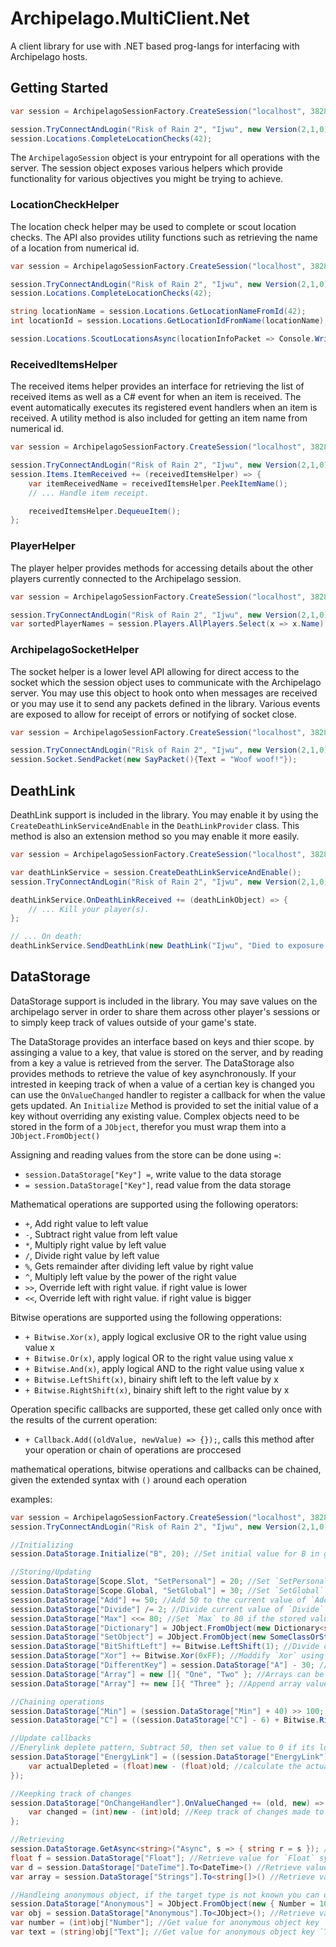 # Archipelago.MultiClient.Net
A client library for use with .NET based prog-langs for interfacing with Archipelago hosts.

## Getting Started

```csharp
var session = ArchipelagoSessionFactory.CreateSession("localhost", 38281);

session.TryConnectAndLogin("Risk of Rain 2", "Ijwu", new Version(2,1,0));
session.Locations.CompleteLocationChecks(42);
```

The `ArchipelagoSession` object is your entrypoint for all operations with the server. The session object exposes various helpers which provide functionality for various objectives you might be trying to achieve.

### LocationCheckHelper

The location check helper may be used to complete or scout location checks. The API also provides utility functions such as retrieving the name of a location from numerical id.

```csharp
var session = ArchipelagoSessionFactory.CreateSession("localhost", 38281);

session.TryConnectAndLogin("Risk of Rain 2", "Ijwu", new Version(2,1,0));
session.Locations.CompleteLocationChecks(42);

string locationName = session.Locations.GetLocationNameFromId(42);
int locationId = session.Locations.GetLocationIdFromName(locationName);

session.Locations.ScoutLocationsAsync(locationInfoPacket => Console.WriteLine(locationInfoPacket.Locations.Count));
```

### ReceivedItemsHelper

The received items helper provides an interface for retrieving the list of received items as well as a C# event for when an item is received. The event automatically executes its registered event handlers when an item is received. A utility method is also included for getting an item name from numerical id.

```csharp
var session = ArchipelagoSessionFactory.CreateSession("localhost", 38281);

session.TryConnectAndLogin("Risk of Rain 2", "Ijwu", new Version(2,1,0));
session.Items.ItemReceived += (receivedItemsHelper) => {
	var itemReceivedName = receivedItemsHelper.PeekItemName();
	// ... Handle item receipt.

	receivedItemsHelper.DequeueItem();
};
```

### PlayerHelper

The player helper provides methods for accessing details about the other players currently connected to the Archipelago session.

```csharp
var session = ArchipelagoSessionFactory.CreateSession("localhost", 38281);

session.TryConnectAndLogin("Risk of Rain 2", "Ijwu", new Version(2,1,0));
var sortedPlayerNames = session.Players.AllPlayers.Select(x => x.Name).OrderBy(x => x);
```

### ArchipelagoSocketHelper

The socket helper is a lower level API allowing for direct access to the socket which the session object uses to communicate with the Archipelago server. You may use this object to hook onto when messages are received or you may use it to send any packets defined in the library. Various events are exposed to allow for receipt of errors or notifying of socket close.

```csharp
var session = ArchipelagoSessionFactory.CreateSession("localhost", 38281);

session.TryConnectAndLogin("Risk of Rain 2", "Ijwu", new Version(2,1,0));
session.Socket.SendPacket(new SayPacket(){Text = "Woof woof!"});

```

## DeathLink

DeathLink support is included in the library. You may enable it by using the `CreateDeathLinkServiceAndEnable` in the `DeathLinkProvider` class. This method is also an extension method so you may enable it more easily.

```csharp
var session = ArchipelagoSessionFactory.CreateSession("localhost", 38281);

var deathLinkService = session.CreateDeathLinkServiceAndEnable();
session.TryConnectAndLogin("Risk of Rain 2", "Ijwu", new Version(2,1,0));

deathLinkService.OnDeathLinkReceived += (deathLinkObject) => {
	// ... Kill your player(s).
};

// ... On death:
deathLinkService.SendDeathLink(new DeathLink("Ijwu", "Died to exposure."));
```

## DataStorage

DataStorage support is included in the library. You may save values on the archipelago server in order to share them across other player's sessions or to simply keep track of values outside of your game's state.

The DataStorage provides an interface based on keys and thier scope. by assinging a value to a key, that value is stored on the server, and by reading from a key a value is retrieved from the server. 
The DataStorage also provides methods to retrieve the value of key asynchronously. 
If your intrested in keeping track of when a value of a certian key is changed you can use the `OnValueChanged` handler to register a callback for when the value gets updated.
An `Initialize` Method is provided to set the initial value of a key without overriding any existing value.
Complex objects need to be stored in the form of a `JObject`, therefor you must wrap them into a `JObject.FromObject()`

Assigning and reading values from the store can be done using `=`:
* `session.DataStorage["Key"] =`, write value to the data storage
* `= session.DataStorage["Key"]`, read value from the data storage

Mathematical operations are supported using the following operators:
* `+`, Add right value to left value
* `-`, Subtract right value from left value
* `*`, Multiply right value by left value
* `/`, Divide right value by left value
* `%`, Gets remainder after dividing left value by right value
* `^`, Multiply left value by the power of the right value
* `>>`, Override left with right value. if right value is lower
* `<<`, Override left with right value. if right value is bigger

Bitwise operations are supported using the following opperations:
* `+ Bitwise.Xor(x)`, apply logical exclusive OR to the right value using value x
* `+ Bitwise.Or(x)`, apply logical OR to the right value using value x
* `+ Bitwise.And(x)`, apply logical AND to the right value using value x
* `+ Bitwise.LeftShift(x)`, binairy shift left to the left value by x
* `+ Bitwise.RightShift(x)`, binairy shift left to the right value by x

Operation specific callbacks are supported, these get called only once with the results of the current operation:
* `+ Callback.Add((oldValue, newValue) => {});`, calls this method after your operation or chain of operations are proccesed

mathematical operations, bitwise operations and callbacks can be chained, given the extended syntax with `()` around each operation

examples:
```csharp
var session = ArchipelagoSessionFactory.CreateSession("localhost", 38281);
session.TryConnectAndLogin("Risk of Rain 2", "Ijwu", new Version(2,1,0));

//Initializing
session.DataStorage.Initialize("B", 20); //Set initial value for B in global scope if it has no value assigned yet

//Storing/Updating
session.DataStorage[Scope.Slot, "SetPersonal"] = 20; //Set `SetPersonal` to 20, in scope of the current connected user\slot
session.DataStorage[Scope.Global, "SetGlobal"] = 30; //Set `SetGlobal` to 30, in gloval scope shared amoung all players (the default scope is global)
session.DataStorage["Add"] += 50; //Add 50 to the current value of `Add`
session.DataStorage["Divide"] /= 2; //Divide current value of `Divide` in half
session.DataStorage["Max"] <<= 80; //Set `Max` to 80 if the stored value is lower than 80
session.DataStorage["Dictionary"] = JObject.FromObject(new Dictionary<string, int>()); //Set `Dictionary` to a Dictionary
session.DataStorage["SetObject"] = JObject.FromObject(new SomeClassOrStruct()); //Set `SetObject` to a custom object
session.DataStorage["BitShiftLeft"] += Bitwise.LeftShift(1); //Divide current value of `BitShiftLeft` in half
session.DataStorage["Xor"] += Bitwise.Xor(0xFF); //Moddify `Xor` using the Bitwise excluse or operation
session.DataStorage["DifferentKey"] = session.DataStorage["A"] - 30; //Get value of `A`, Assign it to `DifferentKey` and then subtract 30
session.DataStorage["Array"] = new []{ "One", "Two" }; //Arrays can be stored directly, List's needs to be converted ToArray() first 
session.DataStorage["Array"] += new []{ "Three" }; //Append array values to existing array on the server

//Chaining operations
session.DataStorage["Min"] = (session.DataStorage["Min"] + 40) >> 100; //Add 40 to `Min`, then Set `Min` to 100 if `Min` is bigger than 100
session.DataStorage["C"] = ((session.DataStorage["C"] - 6) + Bitwise.RightShift(1)) ^ 3; //Subtract 6 from `C`, then multiply `C` by 2 using bitshifting, then take `C` to the power of 3

//Update callbacks
//Enerylink deplete pattern, Subtract 50, then set value to 0 if its lower than 0
session.DataStorage["EnergyLink"] = ((session.DataStorage["EnergyLink"] - 50) << 0) + Callback.Add((old, new) => {
    var actualDepleted = (float)new - (float)old; //calculate the actual change, might differ if there was less that 50 left on the server
});

//Keepking track of changes
session.DataStorage["OnChangeHandler"].OnValueChanged += (old, new) => {
	var changed = (int)new - (int)old; //Keep track of changes made to `OnChangeHandler` by any client, and calculate the difference
};

//Retrieving
session.DataStorage.GetAsync<string>("Async", s => { string r = s }); //Retrieve value of `Async` asynchronously
float f = session.DataStorage["Float"]; //Retrieve value for `Float` synchronously and store it as a float
var d = session.DataStorage["DateTime"].To<DateTime>() //Retrieve value for `DateTime` as a DateTime struct
var array = session.DataStorage["Strings"].To<string[]>() //Retrieve value for `Strings` as string Array

//Handleing anonymous object, if the target type is not known you can use `To<JObject>()` and use its interface to access the members
session.DataStorage["Anonymous"] = JObject.FromObject(new { Number = 10, Text = "Hello" }); //Set `Anonymous` to an anonymous object
var obj = session.DataStorage["Anonymous"].To<JObject>(); //Retrieve value for `Anonymous` where an anonymous object was stored
var number = (int)obj["Number"]; //Get value for anonymous object key `Number`
var text = (string)obj["Text"]; //Get value for anonymous object key `Text`

```